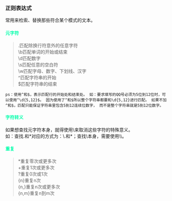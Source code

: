 ### 正则表达式
常用来检索、替换那些符合某个模式的文本。

#### <font color="#00ffaa"> 元字符</font>
> .匹配除换行符意外的任意字符</br>
> \b匹配单词的开始或结束</br>
> \d匹配数字</br>
> \s匹配任意的空白符</br>
> \w匹配字母、数字、下划线、汉字</br>
> ^匹配字符串的开始</br>
> $匹配字符串的结束</br>

`ps：使用^和$，表示匹配行的开始处和结束处。
       如：要求填写的QQ号必须为5位到12位时，可以使用^\d{5,12}$。
       因为使用了^和$所以整个字符串都要和\d{5,12}进行匹配。
       如果不加^和$，匹配只能保证字符串里包含5到12连续位数字，
       而不是整个字符串就是5到12位数字。`
       
#### <font color="#00ffaa"> 字符转义</font>
如果想查找元字符本身，就得使用\来取消这些字符的特殊意义。</br>
如：查找.和*对应的方式为：\\.和\*；查找\本身，需要使用\\\。

#### <font color="#00ffaa"> 重复</font>
> *重复零次或更多次</br>
> +重复1次或更多次</br>
> ?重复0次或1次</br>
> {n}重复n次</br>
> {n,}重复n次或更多次</br>
> {n,m}重复n到m次</br>